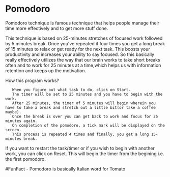 # Pomodoro

Pomodoro technique is famous technique that helps people manage their time more effectively and to get more stuff done.

This technique is based on 25-minutes stretches of focused work followed by 5 minutes break. Once you've repeated it four times you get a long break of 15 minutes to relax or get ready for the next task. This boosts your productivity and increases your ability to say focused. So this basically really effectively utilizes the way that our brain works to take short breaks often and to work for 25 minutes at a time,which helps us with information retention and keeps up the motivation.



How this program works?

       When you figure out what task to do, click on Start. 
       The timer will be set to 25 minutes and you have to begin with the work. 
       After 25 minutes, the timer of 5 minutes will begin wherein you have to take a break and stretch out a little bit(or take a coffee maybe).  
       Once the break is over you can get back to work and focus for 25 minutes again. 
       On completion of the pomodoro, a tick mark will be displayed on the screen. 
       This process is repeated 4 times and finally, you get a long 15-minutes break.


If you want to restart the task/timer or if you wish to begin with another work, you can click on Reset. This will begin the timer from the begining i.e. the            first pomodoro.


#FunFact - Pomodoro is basically Italian word for Tomato

